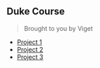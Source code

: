 ## Duke Course

> Brought to you by Viget


- [Project 1](https://github.com/vigetlabs/duke-course/tree/master/project-1)
- [Project 2](https://github.com/vigetlabs/duke-course/tree/master/project-2)
- [Project 3](https://github.com/vigetlabs/duke-course/tree/master/project-3)
